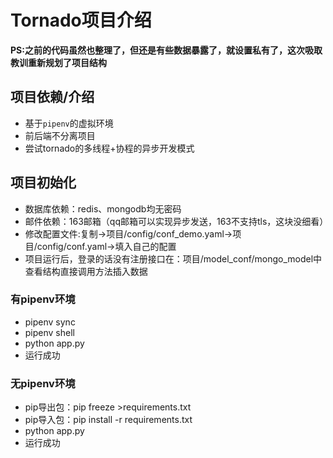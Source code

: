 # Tornado项目介绍

**PS:之前的代码虽然也整理了，但还是有些数据暴露了，就设置私有了，这次吸取教训重新规划了项目结构**


## 项目依赖/介绍
* 基于`pipenv`的虚拟环境
* 前后端不分离项目
* 尝试tornado的多线程+协程的异步开发模式

## 项目初始化
* 数据库依赖：redis、mongodb均无密码
* 邮件依赖：163邮箱（qq邮箱可以实现异步发送，163不支持tls，这块没细看）
* 修改配置文件:复制->项目/config/conf_demo.yaml->项目/config/conf.yaml->填入自己的配置
* 项目运行后，登录的话没有注册接口在：项目/model_conf/mongo_model中查看结构直接调用方法插入数据
### 有pipenv环境
* pipenv sync 
* pipenv shell 
* python app.py
* 运行成功
 
### 无pipenv环境
* pip导出包：pip freeze >requirements.txt
* pip导入包：pip install -r requirements.txt
* python app.py
* 运行成功
